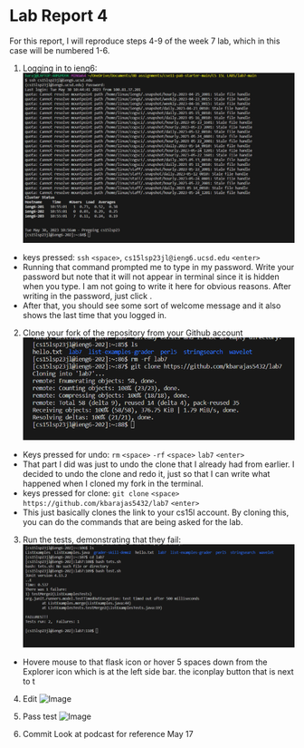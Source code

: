 # Lab Report 4
For this report, I will reproduce steps 4-9 of the week 7 lab, which in this case will be numbered 1-6.

1. Logging in to ieng6:
![Image](Wholelog.png)
- keys pressed: `ssh` `<space>`, `cs15lsp23jl@ieng6.ucsd.edu` `<enter>`
- Running that command prompted me to type in my password. Write your password but note that it will not appear in terminal since it is hidden when you type. I am not going to write it here for obvious reasons. After writing in the password, just click <enter>.
- After that, you should see some sort of welcome message and it also shows the last time that you logged in.

 2. Clone your fork of the repository from your Github account
 ![Image](Clonelab7.png)
  - Keys pressed for undo: `rm` `<space>` `-rf` `<space>` `lab7` `<enter>` 
  - That part I did was just to undo the clone that I already had from earlier. I decided to undo the clone and redo it, just so that I can write what happened when I cloned my fork in the terminal.
  - keys pressed for clone: `git clone` `<space>` `https://github.com/kbarajas5432/lab7` `<enter>`
  - This just basically clones the link to your cs15l account. By cloning this, you can do the commands that are being asked for the lab.
 
 3. Run the tests, demonstrating that they fail:
 ![Image](Testfail2.png)
 - Hovere mouse to that flask icon or hover 5 spaces down from the Explorer icon which is at the left side bar. the iconplay button that is next to t
 
 4. Edit 
 ![Image](Indexfix.png)
 
 5. Pass test
 ![Image](Workingtest.png)
 
 6. Commit
 Look at podcast for reference May 17
